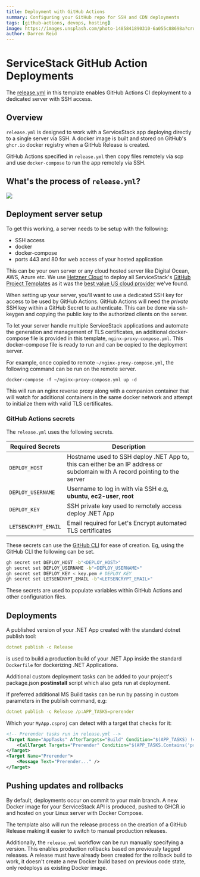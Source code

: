 ```yaml
---
title: Deployment with GitHub Actions
summary: Configuring your GitHub repo for SSH and CDN deployments
tags: [github-actions, devops, hosting]
image: https://images.unsplash.com/photo-1485841890310-6a055c88698a?crop=entropy&fit=crop&h=1000&w=2000
author: Darren Reid
---
```


# ServiceStack GitHub Action Deployments

The [release.yml](https://github.com/NetCoreTemplates/razor-tailwind/blob/main/.github/workflows/release.yml) 
in this template enables GitHub Actions CI deployment to a dedicated server with SSH access.

## Overview
`release.yml` is designed to work with a ServiceStack app deploying directly to a single server via SSH. A docker image is built and stored on GitHub's `ghcr.io` docker registry when a GitHub Release is created.

GitHub Actions specified in `release.yml` then copy files remotely via scp and use `docker-compose` to run the app remotely via SSH.

## What's the process of `release.yml`?

![](https://raw.githubusercontent.com/ServiceStack/docs/master/docs/images/mix/release-ghr-vanilla-diagram.png)

## Deployment server setup

To get this working, a server needs to be setup with the following:

- SSH access
- docker
- docker-compose
- ports 443 and 80 for web access of your hosted application

This can be your own server or any cloud hosted server like Digital Ocean, AWS, Azure etc. We use [Hetzner Cloud](http://cloud.hetzner.com/)
to deploy all ServiceStack's [GitHub Project Templates]( https://github.com/NetCoreTemplates/) as it was the 
[best value US cloud provider](https://servicestack.net/blog/finding-best-us-value-cloud-provider) we've found.

When setting up your server, you'll want to use a dedicated SSH key for access to be used by GitHub Actions. GitHub Actions will need the *private* SSH key within a GitHub Secret to authenticate. This can be done via ssh-keygen and copying the public key to the authorized clients on the server.

To let your server handle multiple ServiceStack applications and automate the generation and management of TLS certificates, an additional docker-compose file is provided in this template, `nginx-proxy-compose.yml`. This docker-compose file is ready to run and can be copied to the deployment server.

For example, once copied to remote `~/nginx-proxy-compose.yml`, the following command can be run on the remote server.

```
docker-compose -f ~/nginx-proxy-compose.yml up -d
```

This will run an nginx reverse proxy along with a companion container that will watch for additional containers in the same docker network and attempt to initialize them with valid TLS certificates.

### GitHub Actions secrets

The `release.yml` uses the following secrets.

| Required Secrets | Description |
| -- | -- |
| `DEPLOY_HOST` | Hostname used to SSH deploy .NET App to, this can either be an IP address or subdomain with A record pointing to the server |
| `DEPLOY_USERNAME` | Username to log in with via SSH e.g, **ubuntu**, **ec2-user**, **root** |
| `DEPLOY_KEY` | SSH private key used to remotely access deploy .NET App |
| `LETSENCRYPT_EMAIL` | Email required for Let's Encrypt automated TLS certificates |

These secrets can use the [GitHub CLI](https://cli.github.com/manual/gh_secret_set) for ease of creation. Eg, using the GitHub CLI the following can be set.

```bash
gh secret set DEPLOY_HOST -b"<DEPLOY_HOST>"
gh secret set DEPLOY_USERNAME -b"<DEPLOY_USERNAME>"
gh secret set DEPLOY_KEY < key.pem # DEPLOY_KEY
gh secret set LETSENCRYPT_EMAIL -b"<LETSENCRYPT_EMAIL>"
```

These secrets are used to populate variables within GitHub Actions and other configuration files.

## Deployments

A published version of your .NET App created with the standard dotnet publish tool:

```yaml
dotnet publish -c Release
```

is used to build a production build of your .NET App inside the standard `Dockerfile` for dockerizing .NET Applications.

Additional custom deployment tasks can be added to your project's package.json **postinstall** script which also gets run at deployment. 

If preferred additional MS Build tasks can be run by passing in custom parameters in the publish command, e.g:

```yaml
dotnet publish -c Release /p:APP_TASKS=prerender
```

Which your `MyApp.csproj` can detect with a target that checks for it:

```xml
<!-- Prerender tasks run in release.yml -->
<Target Name="AppTasks" AfterTargets="Build" Condition="$(APP_TASKS) != ''">
    <CallTarget Targets="Prerender" Condition="$(APP_TASKS.Contains('prerender'))" />
</Target>
<Target Name="Prerender">
    <Message Text="Prerender..." />
</Target>
```

## Pushing updates and rollbacks

By default, deployments occur on commit to your main branch. A new Docker image for your ServiceStack API is produced, pushed to GHCR.io and hosted on your Linux server with Docker Compose.

The template also will run the release process on the creation of a GitHub Release making it easier to switch to manual production releases.

Additionally, the `release.yml` workflow can be run manually specifying a version. This enables production rollbacks based on previously tagged releases.
A release must have already been created for the rollback build to work, it doesn't create a new Docker build based on previous code state, only redeploys as existing Docker image.
